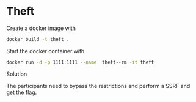 # Theft

Create a docker image with
``` bash
docker build -t theft .
```

Start the docker container with
``` bash
docker run -d -p 1111:1111 --name  theft--rm -it theft
```

Solution 

The participants need to bypass the restrictions and perform a SSRF and get the flag.
